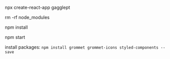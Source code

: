npx create-react-app gagglept

rm -rf node_modules

npm install

npm start

install packages:
``
npm install grommet grommet-icons styled-components --save
``